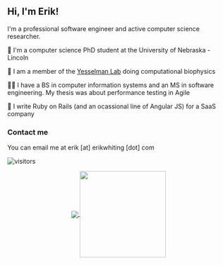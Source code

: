## Hi, I'm Erik!
I'm a professional software engineer and active computer science researcher.

:school: I'm a computer science PhD student at the University of Nebraska - Lincoln

:microscope: I am a member of the [Yesselman Lab](https://yesselmanlab.com/) doing computational biophysics

👨‍🎓 I have a BS in computer information systems and an MS in software engineering. My thesis was about performance testing in Agile

:briefcase: I write Ruby on Rails (and an ocassional line of Angular JS) for a SaaS company


### Contact me
You can email me at erik [at] erikwhiting [dot] com

![visitors](https://visitor-badge.laobi.icu/badge?page_id=erik-whiting.erik-whiting)

<p align="center">
  <a href="https://github.com/erik-whiting/">
    <img align="center" src="https://github-readme-stats.vercel.app/api?username=erik-whiting&show_icons=true&hide_border=true&title_color=94b4a4&amp&icon_color=FFFFFF&amp&text_color=FFFFFF&amp&bg_color=000000&count_private=true&include_all_commits=true"/>
  </a>
  <a href="https://github.com/erik-whiting">
    <img align="center" height="195px" src="https://github-readme-stats.vercel.app/api/top-langs/?username=erik-whiting&text_color=FFFFFF&bg_color=000000&title_color=94b4a4&langs_count=15&layout=compact&hide_border=true" />
  </a>
</p>
</p>

